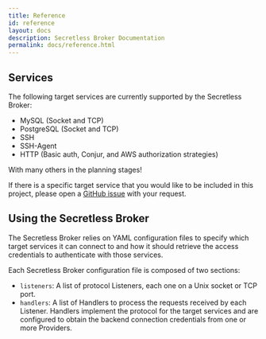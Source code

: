 ```yaml
---
title: Reference
id: reference
layout: docs
description: Secretless Broker Documentation
permalink: docs/reference.html
---
```


## Services

The following target services are currently supported by the Secretless Broker:

- MySQL (Socket and TCP)
- PostgreSQL (Socket and TCP)
- SSH
- SSH-Agent
- HTTP (Basic auth, Conjur, and AWS authorization strategies)

With many others in the planning stages!

If there is a specific target service that you would like to be included in this project, please open a [GitHub issue](https://github.com/conjurinc/secretless-broker/issues) with your request.

## Using the Secretless Broker

The Secretless Broker relies on YAML configuration files to specify which target services it can connect to and how it should retrieve the access credentials to authenticate with those services.

Each Secretless Broker configuration file is composed of two sections:

* `listeners`: A list of protocol Listeners, each one on a Unix socket or TCP port.
* `handlers`: A list of Handlers to process the requests received by each Listener. Handlers implement the protocol for the target services and are configured to obtain the backend connection credentials from one or more Providers.
